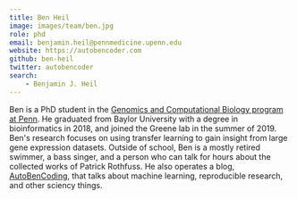 ```yaml
---
title: Ben Heil
image: images/team/ben.jpg
role: phd
email: benjamin.heil@pennmedicine.upenn.edu
website: https://autobencoder.com
github: ben-heil
twitter: autobencoder
search:
    - Benjamin J. Heil
---
```


Ben is a PhD student in the [Genomics and Computational Biology program at Penn](http://www.med.upenn.edu/gcb/).
He graduated from Baylor University with a degree in bioinformatics in 2018, and joined the Greene lab in the summer of 2019.
Ben's research focuses on using transfer learning to gain insight from large gene expression datasets.
Outside of school, Ben is a mostly retired swimmer, a bass singer, and a person who can talk for hours about the collected works of Patrick Rothfuss.
He also operates a blog, [AutoBenCoding](https://autobencoder.com), that talks about machine learning, reproducible research, and other sciency things.
